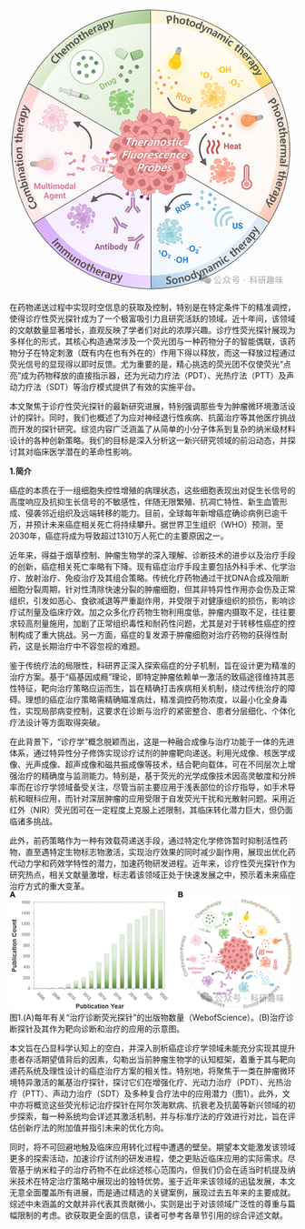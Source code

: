 


![](../asset/2024-05-29_74f4581551970dfa98664ee6f1654b26_0.png)  

在药物递送过程中实现时空信息的获取及控制，特别是在特定条件下的精准调控，使得诊疗性荧光探针成为了一个极富吸引力且研究活跃的领域。近十年间，该领域的文献数量显著增长，直观反映了学者们对此的浓厚兴趣。诊疗性荧光探针展现为多样化的形式，其核心构造通常涉及一个荧光团与一种药物分子的智能偶联，该药物分子在特定刺激（既有内在也有外在的）作用下得以释放，而这一释放过程通过荧光信号的显现得以即时反馈。尤为重要的是，精心挑选的荧光团不仅使荧光“点亮”成为药物释放的直接指示器，还为光动力疗法（PDT）、光热疗法（PTT）及声动力疗法（SDT）等治疗模式提供了有效的实施平台。

本文聚焦于诊疗性荧光探针的最新研究进展，特别强调那些专为肿瘤微环境激活设计的探针。同时，我们也概述了为应对神经退行性疾病、抗菌治疗等其他医疗挑战而开发的探针研究。综览内容广泛涵盖了从简单的小分子体系到复杂的纳米级材料设计的各种创新策略。我们的目标是深入分析这一新兴研究领域的前沿动态，并探讨其对临床医学潜在的革命性影响。

**1.简介**

癌症的本质在于一组细胞失控性增殖的病理状态，这些细胞表现出对促生长信号的高度响应及抗抑生长信号的不敏感性，伴随无限繁殖、抗凋亡特性、新生血管形成、侵袭邻近组织及远端转移的能力。目前，全球每年新增癌症确诊病例已逾千万，并预计未来癌症相关死亡将持续攀升。据世界卫生组织（WHO）预测，至2030年，癌症将成为导致超过1310万人死亡的主要原因之一。

近年来，得益于烟草控制、肿瘤生物学的深入理解、诊断技术的进步以及治疗手段的创新，癌症相关死亡率略有下降。现有癌症治疗手段主要包括外科手术、化学治疗、放射治疗、免疫治疗及其组合策略。传统化疗药物通过干扰DNA合成及阻断细胞分裂周期，针对性清除快速分裂的肿瘤细胞，但其非特异性作用亦会伤及正常组织，引发如恶心、食欲减退等严重副作用，并受限于对健康组织的损伤，影响诊疗试剂量及临床疗效。加之众多化疗药物生物利用度低，肿瘤内摄取不足，往往要求较高剂量施用，加剧了正常组织毒性和耐药性问题，尤其是对于转移性癌症的控制构成了重大挑战。另一方面，癌症的复发源于肿瘤细胞对治疗药物的获得性耐药，这是长期治疗中不容忽视的难题。

鉴于传统疗法的局限性，科研界正深入探索癌症的分子机制，旨在设计更为精准的治疗方案。基于“癌基因成瘾”理论，即特定肿瘤依赖单一激活的致癌途径维持其恶性特征，靶向治疗策略应运而生，旨在精确打击疾病相关机制，绕过传统治疗的障碍。理想的癌症治疗策略需精确瞄准病灶，精准调控药物浓度，以最小化全身毒性，实现局部病变控制，这要求在诊断与治疗的紧密整合、患者分层细化、个体化疗法设计等方面取得突破。

在此背景下，“诊疗学”概念脱颖而出，这是一种融合成像与治疗功能于一体的先进体系，通过特异性分子修饰实现诊疗试剂的肿瘤靶向递送。利用光成像、核医学成像、光声成像、超声成像和磁共振成像等技术，结合靶向载体，可在不同层次上增强治疗的精确度与监测能力。特别是，基于荧光的光学成像技术因高灵敏度和分辨率而在诊疗学领域备受关注，尽管当前主要应用于浅表部位的诊疗指导，如手术导航和眼科应用，而针对深层肿瘤的应用受限于自发荧光干扰和光散射问题。采用近红外（NIR）荧光团可在一定程度上克服上述限制，其临床转化潜力巨大，但仍面临诸多挑战。

此外，前药策略作为一种有效载荷递送手段，通过特定化学修饰暂时抑制活性药物，直至遇特定生物标志物激活，实现治疗效果的同时减少副作用，展现出优化药代动力学和药效学特性的潜力，加速药物研发进程。近年来，诊疗性荧光探针作为研究热点，相关文献量激增，标志着该领域正处于快速发展之中，预示着未来癌症治疗方式的重大变革。
![](../asset/2024-05-29_fb89217c88c640b96073c96a417327a2_1.png)
图1.(A)每年有关“治疗诊断荧光探针”的出版物数量（WebofScience）。(B)治疗诊断探针及其作为靶向诊断和治疗的应用的示意图。

本文旨在凸显科学认知上的空白，并深入剖析癌症诊疗学领域未能充分实现其提升患者存活期望值背后的因素，勾勒出当前肿瘤生物学的认知框架，着重于其与靶向递药系统及理性设计的癌症治疗方案的相关性。特别地，将聚焦于一类在肿瘤微环境特异激活的氟基治疗探针，探讨它们在增强化疗、光动力治疗（PDT）、光热治疗（PTT）、声动力治疗（SDT）及多种复合疗法中的应用潜力（图1）。此外，文中亦将概览这些荧光标记治疗探针在阿尔茨海默病、抗衰老及抗菌等新兴领域的初步探索，每一种系统均会详述其激活机制，并与标准疗法的疗效进行对比，旨在评估创新疗法的附加值并指引未来的优化方向。

同时，将不可回避地触及临床应用转化过程中遭遇的壁垒。期望本文能激发该领域更多的探索活动，加速诊疗试剂的研发进程，使之更贴近临床应用的实际需求。尽管基于纳米粒子的治疗药物不在此综述核心范围内，但我们仍会在适当时机提及纳米技术在特定治疗策略中展现出的独特优势。鉴于近年来该领域的迅猛发展，本文无意全面覆盖所有进展，而是通过精选的关键案例，展现过去五年来的主要成就。综述中未涵盖的文献并非代表其贡献微小，实则是出于对该领域广泛性的尊重与篇幅限制的考虑。欲获取更全面的信息，读者可参考各章节引用的综合评述文献。


   

